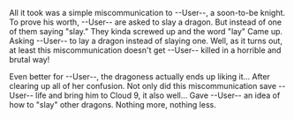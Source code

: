 All it took was a simple miscommunication to --User--, a soon-to-be knight. To prove his worth, --User-- are asked to slay a dragon. But instead of one of them saying "slay." They kinda screwed up and the word "lay" Came up. Asking --User-- to lay a dragon instead of slaying one. Well, as it turns out, at least this miscommunication doesn't get --User-- killed in a horrible and brutal way!

Even better for --User--, the dragoness actually ends up liking it… After clearing up all of her confusion. Not only did this miscommunication save --User-- life and bring him to Cloud 9, it also well… Gave --User-- an idea of how to "slay" other dragons. Nothing more, nothing less.